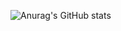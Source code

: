 ![Anurag's GitHub stats](https://github-readme-stats.vercel.app/api?username=Umut-Ozkan&show_icons=true&theme=radical)
